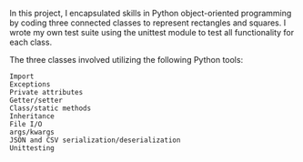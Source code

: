 In this project, I encapsulated skills in Python object-oriented programming by coding three connected classes to represent rectangles and squares. I wrote my own test suite using the unittest module to test all functionality for each class.

The three classes involved utilizing the following Python tools:

    Import
    Exceptions
    Private attributes
    Getter/setter
    Class/static methods
    Inheritance
    File I/O
    args/kwargs
    JSON and CSV serialization/deserialization
    Unittesting
